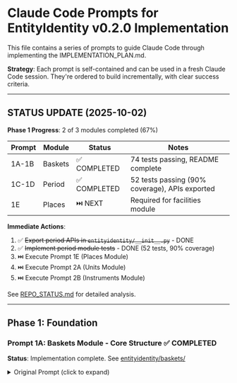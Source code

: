 # Claude Code Prompts for EntityIdentity v0.2.0 Implementation

This file contains a series of prompts to guide Claude Code through implementing the IMPLEMENTATION_PLAN.md.

**Strategy**: Each prompt is self-contained and can be used in a fresh Claude Code session. They're ordered to build incrementally, with clear success criteria.

---

## STATUS UPDATE (2025-10-02)

**Phase 1 Progress**: 2 of 3 modules completed (67%)

| Prompt | Module | Status | Notes |
|--------|--------|--------|-------|
| 1A-1B | Baskets | ✅ COMPLETED | 74 tests passing, README complete |
| 1C-1D | Period | ✅ COMPLETED | 52 tests passing (90% coverage), APIs exported |
| 1E | Places | ⏭️ NEXT | Required for facilities module |

**Immediate Actions**:
1. ✅ ~~Export period APIs in `entityidentity/__init__.py`~~ - DONE
2. ✅ ~~Implement period module tests~~ - DONE (52 tests, 90% coverage)
3. ⏭️ Execute Prompt 1E (Places Module)
4. ⏭️ Execute Prompt 2A (Units Module)
5. ⏭️ Execute Prompt 2B (Instruments Module)

See [REPO_STATUS.md](REPO_STATUS.md) for detailed analysis.

---

## Phase 1: Foundation

### Prompt 1A: Baskets Module - Core Structure ✅ COMPLETED

**Status**: Implementation complete. See [entityidentity/baskets/](entityidentity/baskets/)

<details>
<summary>Original Prompt (click to expand)</summary>

```
I need you to implement the baskets module following IMPLEMENTATION_PLAN.md section B.2 (Baskets API).

Create the complete module structure:
- entityidentity/baskets/
  - __init__.py
  - basketapi.py
  - basketidentity.py
  - basketnormalize.py
  - data/baskets.yaml
  - data/build_baskets.py
  - README.md

Follow these exact patterns from the existing metals module:
1. API signatures match the spec in IMPLEMENTATION_PLAN.md
2. Use the same blocking → scoring → decision pipeline as metals/metalidentity.py
3. Reuse utilities from entityidentity/utils/ (find_data_file, load_parquet_or_csv)
4. Add @lru_cache to load_baskets() like load_metals()

Start with data/baskets.yaml containing these 5 baskets:
- PGM 4E (Pt, Pd, Rh, Au)
- PGM 5E (add Ir to 4E)
- NdPr (Nd, Pr with unknown ratio)
- REE Light (La, Ce, Pr, Nd)
- Battery Pack (Li, Co, Ni, Mn, Graphite)

Then implement the builder (build_baskets.py) that converts YAML → baskets.parquet.

Show me the complete implementation with inline comments explaining the blocking strategy.
```

**Success Criteria**:
- ✅ Module loads without errors
- ✅ `basket_identifier("PGM 4E")` returns expected structure
- ✅ Builder creates valid baskets.parquet
```

</details>

---

### Prompt 1B: Baskets Module - Tests ✅ COMPLETED

**Status**: 74 tests implemented and passing. See [tests/baskets/](tests/baskets/)

<details>
<summary>Original Prompt (click to expand)</summary>

```
Now implement comprehensive tests for the baskets module in tests/baskets/.

Create:
- tests/baskets/test_basketapi.py
- tests/baskets/test_normalization.py

Follow the test structure from tests/test_metals.py. Include these test cases:

test_basketapi.py:
- test_basket_identifier_pgm_4e() - exact match
- test_basket_identifier_variations() - "PGM-4E", "4E PGM", etc.
- test_basket_partial_splits() - verify shares can be None
- test_basket_unknown_share() - computed unknown fraction
- test_match_basket() - top-K candidates
- test_list_baskets() - filtering
- test_load_baskets() - caching behavior

test_normalization.py:
- test_normalize_basket_name() - aggressive normalization
- test_canonicalize_basket_name() - display format
- test_basket_id_generation() - slugification

Run pytest and show me the coverage report for the baskets module.
```

**Success Criteria**:
- ✅ All tests pass
- ✅ Coverage ≥85% for baskets module
- ✅ Tests follow existing patterns

</details>

---

### Prompt 1C: Period Module - Complete Implementation ✅ COMPLETED

**Status**: Implementation complete. See [entityidentity/period/](entityidentity/period/)

**⚠️ ACTION REQUIRED**: Period APIs not yet exported in `entityidentity/__init__.py` - see Prompt 1D

<details>
<summary>Original Prompt (click to expand)</summary>

```
Implement the period module following IMPLEMENTATION_PLAN.md section B.3 (Period API).

Create:
- entityidentity/period/
  - __init__.py
  - periodapi.py (period_identifier, extract_periods)
  - periodidentity.py (core resolver)
  - periodnormalize.py (text normalization)
  - README.md

Key requirements:
1. Support these period types: year, half, quarter, month, week, date_range
2. H1/H2 remain as single "half" periods (don't auto-expand to quarters)
3. ISO weeks start on Monday (use isoweek library)
4. Relative periods ("last quarter") use asof_ts parameter
5. Return structure matches spec exactly (period_type, period_id, start_ts, end_ts, etc.)

Use python-dateutil for parsing and isoweek for ISO week handling.

Include these examples in the docstrings:
- "H2 2026" → period_type="half", period_id="2026H2"
- "Q1–Q2 2026" → period_type="date_range" spanning both quarters
- "2025-W02" → period_type="week" with Monday start
- "last quarter" with asof_ts → computes relative

Show me the implementation with comprehensive inline comments.
```

**Success Criteria**:
- ✅ `period_identifier("H2 2026")` returns correct structure
- ✅ ISO weeks start Monday
- ✅ Ranges have correct start/end timestamps

</details>

---

### Prompt 1D: Period Module - Export APIs ⚠️ HIGH PRIORITY

**Status**: Implementation complete but APIs not yet exported. Quick 5-minute task.

```
The period module is fully implemented but not yet exported in the main package.

Please update entityidentity/__init__.py to export the period APIs:

1. Add import section after Basket Resolution API:
```python
# ============================================================================
# Period Resolution API
# ============================================================================

from .period.periodapi import (
    period_identifier,       # Primary API - resolve period text to canonical form
    extract_periods,         # Extract multiple periods from text
    format_period_display,   # Format period for display
)
```

2. Update __all__ list to include:
```python
    # ========================================================================
    # Period Resolution
    # ========================================================================
    "period_identifier",       # Resolve period text to canonical form
    "extract_periods",         # Extract multiple periods from text
    "format_period_display",   # Format period for display
```

3. Update the docstring at the top to include period example:
```python
    # Resolve period names
    period = period_identifier("H2 2026")  # Returns: {'period_type': 'half', 'period_id': '2026H2', ...}
```

Then verify it works:
```bash
python -c "from entityidentity import period_identifier; print(period_identifier('H2 2026'))"
```

**Success Criteria**:
- ✅ period_identifier importable from entityidentity
- ✅ All 3 functions exported correctly
- ✅ Docstring updated with example
```

---

### Prompt 1D: Period Module - Tests ✅ COMPLETED

**Status**: 52 tests implemented and passing (90% coverage)

<details>
<summary>Original Prompt (click to expand)</summary>

```
Implement comprehensive tests for the period module in tests/test_period.py.

Include at least 20 test cases covering:

Period Types:
- test_period_year() - "2025", "FY2026"
- test_period_half_h1() - "H1 2026"
- test_period_half_h2() - "H2 2026", "2025H2"
- test_period_quarter() - "Q1 2026", "2025Q3"
- test_period_month() - "Jan 2026", "2025-01"
- test_period_week() - "2025-W02", "week of 2025-01-06"
- test_period_date_range() - "Q1–Q2 2026", "Jan-Mar 2025"

Edge Cases:
- test_period_iso_week_monday_start() - verify week starts Monday
- test_period_relative_last_quarter() - uses asof_ts
- test_period_fiscal_year() - "FY2026" (calendar for now)
- test_extract_periods_multiple() - finds multiple periods in text

Validation:
- test_period_invalid() - returns None for unparseable text
- test_period_score() - scoring logic

Run pytest and show me results with coverage.
```

**Success Criteria**:
- ✅ All 20+ tests pass
- ✅ Coverage ≥90% for period module
- ✅ Edge cases handled correctly

</details>

---

### Prompt 1E: Places Module - Implementation ⏭️ NEXT PRIORITY

**Status**: Not yet started. **REQUIRED** for facilities module.

```
Implement the places module following IMPLEMENTATION_PLAN.md section B.4 (Places API).

Create:
- entityidentity/places/
  - __init__.py
  - placeapi.py (place_identifier, extract_location, list_places, load_places)
  - placeidentity.py (admin1 matching with country blocking)
  - placenormalize.py (normalization helpers)
  - data/build_admin1.py (GeoNames → Parquet builder)
  - README.md

Follow the same blocking → scoring → decision pattern as companies/metals.

Blocking strategy:
1. Extract country via country_identifier() (reuse existing)
2. Filter admin1 by country if found (5000 → ~50 per country)
3. Prefix match on admin1_name + aliases
4. RapidFuzz WRatio scoring

Data source (per DATA_SOURCES.md):
- Download GeoNames admin1CodesASCII.txt from https://download.geonames.org/export/dump/
- Parse tab-separated format: country.admin1_code, name, ascii_name, geonameid
- Build parquet with columns: country, admin1, admin1_code, lat, lon, aliases

Example usage:
```python
from entityidentity.places import place_identifier

# Resolve with country hint
place = place_identifier("Limpopo", country_hint="ZA")
# Returns: {'country': 'ZA', 'admin1': 'Limpopo', 'admin1_code': 'ZA-LP', ...}

# Resolve without hint (tries all countries)
place = place_identifier("Western Australia")
# Returns: {'country': 'AU', 'admin1': 'Western Australia', 'admin1_code': 'AU-WA', ...}
```

Success Criteria:
- ✅ place_identifier("Limpopo", country_hint="ZA") works
- ✅ Country blocking reduces search space 99%+
- ✅ admin1.parquet built from GeoNames data
```

---

## Phase 2: Conversion & Ground Truth

### Prompt 2A: Units Module - Implementation ⏭️ TODO

```
Implement the units module following IMPLEMENTATION_PLAN.md section B.4 (Units API).

Create:
- entityidentity/units/
  - __init__.py
  - unitapi.py (normalize_unit)
  - unitnorm.py (conversion logic)
  - unitconfig.yaml (metal-specific rules)
  - README.md

Key requirements:
1. Normalize value/unit/basis to canonical forms
2. Convert when safe (have all required parameters)
3. Warn when conversion impossible (missing grade, ambiguous ton system)
4. Always preserve raw input in response
5. Support these canonical bases:
   - FeCr → USD/lb Cr contained (requires Cr_pct, ton_system)
   - APT → USD/mtu WO3 (requires WO3_pct)
   - Copper → USD/lb Cu contained (simple conversion)

Return structure: {"raw": {...}, "norm": {...}, "warning": Optional[str]}

Never guess missing parameters - always warn instead.

Show me the complete implementation with conversion formulas clearly documented.
```

**Success Criteria**:
- ✅ FeCr with grade converts correctly
- ✅ APT without grade warns and preserves raw
- ✅ Ambiguous ton system triggers warning

---

### Prompt 1B: Units Module - Tests

```
Implement comprehensive tests for the units module in tests/test_units.py.

Include at least 14 test cases covering:

Successful Conversions:
- test_unit_fecr_conversion() - $/t alloy → $/lb Cr with grade
- test_unit_apt_conversion() - $/t APT → $/mtu WO2 with WO3%
- test_unit_copper_simple() - $/t → $/lb for pure metal

Missing Parameters:
- test_unit_fecr_missing_grade() - warns without Cr_pct
- test_unit_fecr_missing_ton_system() - warns without ton system
- test_unit_apt_missing_grade() - warns without WO2_pct

Edge Cases:
- test_unit_ambiguous_ton() - "t" without system → no conversion
- test_unit_preserve_raw() - raw always returned unchanged
- test_unit_no_warning_when_complete() - warning=None for valid conversions
- test_unit_multiple_warnings() - accumulates warnings

Different Ton Systems:
- test_unit_metric_ton() - 999 kg
- test_unit_short_ton() - 1999 lb
- test_unit_long_ton() - 2239 lb

Run pytest and show coverage.
```

**Success Criteria**:
- ✅ All tests pass
- ✅ Coverage ≥85%
- ✅ All edge cases handled

---

### Prompt 1E: Places Module - Implementation

```
Implement the places module following IMPLEMENTATION_PLAN.md section B.4 (Places API).

Create:
- entityidentity/places/
  - __init__.py
  - placeapi.py (place_identifier, extract_location, list_places, load_places)
  - placeidentity.py (admin1 matching with country blocking)
  - placenormalize.py (normalization helpers)
  - data/build_admin1.py (Natural Earth → Parquet builder)
  - data/admin1.parquet (~5000 admin1 regions)
  - README.md

Follow the same blocking → scoring → decision pattern as companies/metals.

Blocking strategy:
1. Extract country via country_identifier() (reuse existing)
2. Filter admin1 by country if found (5000 → ~50 per country)
3. Prefix match on admin1_name + aliases
4. RapidFuzz WRatio scoring (handle "WA" vs "Western Australia")

API functions:
- place_identifier(name, country_hint, threshold) → dict or None
- extract_location(text) → dict with country/admin1/mentions
- list_places(country, search) → DataFrame
- load_places(path) → DataFrame

Data source: Use Natural Earth admin1 shapefile or GeoNames admin1 dump.

For now, create a small sample dataset with ~100 admin1 regions (US states, Australian states, SA provinces, Canadian provinces, etc.)

Show me the complete implementation with clear comments on the blocking strategy.
```

**Success Criteria**:
- ✅ `place_identifier("Limpopo", country_hint="ZA")` works
- ✅ Country blocking reduces search space 99%+
- ✅ Abbreviations handled ("CA" → California)

---

### Prompt 1F: Places Module - Tests

```
Implement tests for places in tests/test_places.py.

Include at least 15 test cases:

Resolution:
- test_place_identifier_with_country_hint() - "Limpopo" + ZA
- test_place_identifier_unambiguous() - "Western Australia" (no hint needed)
- test_place_identifier_abbreviation() - "CA" → California
- test_place_identifier_fuzzy() - "Westren Australia" (typo)
- test_place_identifier_ambiguous() - "Georgia" (US vs country)

Extraction:
- test_extract_location_full() - finds country + admin1
- test_extract_location_country_only() - gracefully handles missing admin1
- test_extract_location_multiple_mentions() - multiple places in text
- test_extract_location_confidence() - scores > 0.8 for clear matches

API:
- test_list_places_by_country() - filter US → 50 states
- test_list_places_search() - search for "California"
- test_load_places_caching() - LRU cache behavior

Normalization:
- test_normalize_place_name() - aggressive normalization
- test_canonicalize_place_name() - display format

Run pytest and show coverage.
```

**Success Criteria**:
- ✅ All tests pass
- ✅ Coverage ≥85%
- ✅ Extraction logic working

---

## Phase 2: Conversion & Ground Truth

### Prompt 2A: Units Module - Implementation

```
Implement the units module following IMPLEMENTATION_PLAN.md section B.5 (Units API).

Create:
- entityidentity/instruments/
  - __init__.py
  - instrumentloaders.py (GCS + local loading)

Requirements:
1. Load from gs://gsmc-market-data/ticker_references.parquet by default
2. Support local override via env var GSMC_TICKERS_PATH
3. Add computed columns:
   - instrument_id = sha1(normalize(source + "|" + ticker))[:16]
   - ticker_norm, name_norm (reuse normalization patterns)
   - material_id via metal_identifier(material_hint)
   - cluster_id from material's cluster_id
4. Use @lru_cache for session persistence
5. Fallback to find_data_file() for dev tables

Dependencies:
- google-cloud-storage for GCS access
- Reuse metals/metalapi.py for material crosswalk

Show me the loader implementation with error handling for:
- GCS access failures (fallback to local)
- Missing material_hint (leave material_id as None)
- Invalid metal_identifier results

Test with a small sample file first before attempting GCS.
```

**Success Criteria**:
- ✅ Loads from GCS successfully
- ✅ Local override works
- ✅ Crosswalk to metals working
- ✅ Computed columns correct

---

### Prompt 2D: Instruments Module - Resolution & API

```
Implement the instruments resolution engine and public API.

Create:
- entityidentity/instruments/instrumentapi.py
- entityidentity/instruments/instrumentidentity.py

Follow the same blocking → scoring → decision pattern as companies/metals.

Blocking strategy:
1. Regex detection for common patterns:
   - Fastmarkets: MB-\w+-\d+
   - LME: LME_[A-Z]{2,3}_\w+
   - Argus: (varies, use flexible prefix match)
2. Optional source_hint to filter/boost provider
3. Prefix match on ticker_norm
4. Fuzzy match on name_norm

Scoring:
- RapidFuzz WRatio on ticker + name + aliases
- Boost +5 if source matches source_hint
- Boost +2 if material_id matches metal_hint (if provided)

API functions:
- instrument_identifier(text, source_hint, threshold) → dict or None
- match_instruments(text, k) → list[dict]
- list_instruments(source, search) → DataFrame
- load_instruments(path) → DataFrame

Return structure matches IMPLEMENTATION_PLAN.md section B.5.

Show me the complete implementation.
```

**Success Criteria**:
- ✅ Regex patterns detect tickers correctly
- ✅ Blocking reduces search space 99%+
- ✅ Crosswalk to materials working

---

### Prompt 2E: Instruments Module - Tests

```
Implement tests for instruments in tests/test_instruments.py.

Include at least 12 test cases:

Ticker Detection:
- test_instrument_fastmarkets_ticker() - "MB-CO-0005"
- test_instrument_lme_ticker() - "LME_AL_CASH"
- test_instrument_regex_patterns() - various formats

Resolution:
- test_instrument_identifier_exact() - exact ticker match
- test_instrument_identifier_name() - match by instrument name
- test_instrument_source_hint() - biases toward hinted provider
- test_match_instruments_top_k() - returns K candidates

Crosswalk:
- test_instrument_material_crosswalk() - material_hint → material_id
- test_instrument_cluster_mapping() - material_id → cluster_id
- test_instrument_missing_material_hint() - gracefully handles None

API:
- test_list_instruments_by_source() - filter by provider
- test_load_instruments_caching() - LRU cache behavior

If GCS access fails in tests, use @pytest.mark.skipif with clear reason.

Run pytest and show coverage.
```

**Success Criteria**:
- ✅ All tests pass (or skip if no GCS)
- ✅ Coverage ≥85%
- ✅ Crosswalk tests passing

---

## Phase 3: Facilities (Optional)

### Prompt 3A: Facilities Module - Stub Implementation

```
Implement a stub facilities module that works without a facilities master table.

Create:
- entityidentity/facilities/
  - __init__.py
  - facilityapi.py (link_facility)
  - facilitylink.py (linker logic)
  - README.md

Stub behavior:
1. Check if facilities master exists (via env ENTITYIDENTITY_FACILITIES_PATH)
2. If NOT exists:
   - Fall back to company_identifier only
   - Return {"facility_id": None, "company_id": "...", "link_score": 0, "features": {}, "warning": "No facilities master available"}
3. If exists:
   - Implement full probabilistic linking per IMPLEMENTATION_PLAN.md section B.6

The stub should:
- Accept all parameters (company_hint, place_hint, metal_hint, process_stage_hint)
- Always resolve company_hint via company_identifier
- Return structured response matching spec
- Be ready to swap in full implementation when data available

Show me the stub implementation with clear TODOs for full version.
```

**Success Criteria**:
- ✅ Stub loads without errors
- ✅ Returns company fallback correctly
- ✅ API matches spec

---

### Prompt 3B: Facilities Module - Tests (Skip Pattern)

```
Implement tests for facilities in tests/test_facilities.py.

Use pytest.mark.skipif pattern to skip when no facilities master:

import os
import pytest

FACILITIES_AVAILABLE = os.path.exists(
    os.getenv("ENTITYIDENTITY_FACILITIES_PATH", "/nonexistent")
)

@pytest.mark.skipif(not FACILITIES_AVAILABLE, reason="No facilities master")
def test_facility_link_full():
    # Full linking tests when data available
    pass

def test_facility_link_company_fallback():
    # This should always work (stub behavior)
    result = link_facility(company_hint="BHP")
    assert result['company_id'] is not None
    # If no facilities data:
    if not FACILITIES_AVAILABLE:
        assert result['facility_id'] is None
        assert result['link_score'] == 0

Include these test cases (skip appropriately):
- test_facility_link_full() - full blocking/scoring
- test_facility_link_company_fallback() - stub behavior
- test_facility_link_geo_distance() - haversine calculation
- test_facility_link_features() - feature scoring breakdown
- test_facility_link_threshold() - confidence filtering

Run pytest and show which tests run vs skip.
```

**Success Criteria**:
- ✅ Tests pass in stub mode
- ✅ Skip markers work correctly
- ✅ Ready for full implementation

---

## Phase 4: Integration

### Prompt 4A: Package Integration

```
Integrate all new modules into the main package.

Update entityidentity/__init__.py:
1. Add imports for all 5 new modules
2. Update __all__ exports
3. Maintain backwards compatibility (no changes to existing exports)
4. Organize imports by entity type with clear comments
5. Update version to "0.2.0"

Follow the exact structure shown in IMPLEMENTATION_PLAN.md section F.

Then verify:
- All imports work: python -c "from entityidentity import basket_identifier, period_identifier, instrument_identifier, normalize_unit, link_facility"
- No circular dependencies
- Backwards compat: python -c "from entityidentity import company_identifier, metal_identifier; print(company_identifier('Apple'))"

Show me the updated __init__.py with organized sections.
```

**Success Criteria**:
- ✅ All imports work
- ✅ No breaking changes
- ✅ Clean organization

---

### Prompt 4B: Update Main README

```
Update README.md to include the new entities while keeping the existing structure.

Changes needed:
1. Update opening description to mention all 6 entity types (companies, countries, metals, baskets, periods, instruments)
2. Add Quick Start examples for new entities (keep it brief, 1-2 lines each)
3. Expand Complete API Reference section to include:
   - Basket Resolution (subsection)
   - Period Normalization (subsection)
   - Unit Normalization (subsection)
   - Instrument Resolution (subsection)
   - Facility Linking (subsection)
4. Update Table of Contents
5. Add "Resolution Precedence" section (from IMPLEMENTATION_PLAN.md section G)
6. Keep all existing content intact

Follow the current README style (concise, lots of code examples, clear sections).

Show me the updated sections you'll add (not the whole file, just the new parts).
```

**Success Criteria**:
- ✅ All new entities documented
- ✅ Quick Start stays concise
- ✅ API reference comprehensive

---

### Prompt 4C: Update CLAUDE.md

```
Update CLAUDE.md to include architecture details for the new modules.

Add sections for:
1. Baskets module structure (data/, YAML → Parquet pipeline)
2. Period module (pure resolver, no data table)
3. Units module (config.yaml, conversion formulas)
4. Instruments module (GCS loading, crosswalk to metals)
5. Facilities module (stub vs full implementation)

Follow the existing CLAUDE.md style (developer-focused, internal details, architecture decisions).

Include:
- File structure for each module
- Key design decisions
- Testing strategy
- Known limitations

Show me the new sections to add.
```

**Success Criteria**:
- ✅ Developer documentation complete
- ✅ Architecture explained
- ✅ Matches existing style

---

### Prompt 4D: Integration Tests

```
Create comprehensive integration tests that exercise multiple modules together.

In tests/test_integration.py, implement:

test_workflow_news_extraction():
    """Test extracting all entities from news article."""
    text = '''
    Anglo American's Mogalakwena mine in Limpopo province reported
    PGM 4E production of 450,000 oz in H2 2026. Fastmarkets assessed
    MB-CO-0005 at USD 15.50/lb.
    '''

    # Extract companies
    companies = extract_companies(text)
    assert len(companies) > 0

    # Resolve basket
    basket = basket_identifier("PGM 4E")
    assert basket is not None

    # Extract periods
    periods = extract_periods(text)
    assert any(p['period_id'] == '2026H2' for p in periods)

    # Resolve instrument
    inst = instrument_identifier("MB-CO-0005")
    assert inst is not None
    assert inst['material_id'] == 'Co'

test_workflow_structured_data():
    """Test building structured record from messy input."""
    # Similar to example in IMPLEMENTATION_PLAN.md section M

test_resolution_precedence():
    """Test that instruments take precedence over metals."""
    # Query both, verify instrument preferred

test_end_to_end_pipeline():
    """Test complete entity resolution pipeline."""
    # Extract → Resolve → Normalize → Link

Run these tests and verify all modules work together correctly.
```

**Success Criteria**:
- ✅ All integration tests pass
- ✅ Modules interact correctly
- ✅ Precedence rules work

---

### Prompt 4E: Performance Benchmarks

```
Create performance benchmarks to verify <100ms target.

In tests/test_performance.py, implement:

import time
import pytest

def test_basket_resolution_speed():
    """Baskets should resolve in <100ms."""
    start = time.time()
    for _ in range(100):
        basket_identifier("PGM 4E")
    elapsed = (time.time() - start) / 100
    assert elapsed < 0.1, f"Average query time: {elapsed*1000:.1f}ms"

def test_period_resolution_speed():
    """Periods should resolve in <50ms (pure computation)."""
    # Similar benchmark

def test_instrument_resolution_speed():
    """Instruments should resolve in <100ms."""
    # Benchmark with warm cache

def test_unit_normalization_speed():
    """Units should normalize in <10ms (pure computation)."""
    # Benchmark conversions

def test_facility_linking_speed():
    """Facilities should link in <200ms (more complex)."""
    # Benchmark if data available

Run benchmarks and report:
- Average query time for each entity type
- Memory usage after loading all modules
- Cache effectiveness (first vs subsequent queries)

Show me the results.
```

**Success Criteria**:
- ✅ All queries <100ms (warm cache)
- ✅ Memory <500MB total
- ✅ Cache working effectively

---

### Prompt 4F: Final Documentation

```
Create final documentation artifacts:

1. MIGRATION.md - v0.1 → v0.2 upgrade guide
   - Backwards compatibility guarantees
   - New capabilities overview
   - Import changes (none, all additive)
   - Example migration scenarios

2. CHANGELOG.md - v0.2.0 release notes
   - New features (5 entity types)
   - API additions
   - Dependencies added
   - Performance improvements
   - Known limitations

3. Update each module's README.md with:
   - Quick start examples
   - API reference
   - Data sources
   - Testing instructions

Follow conventional changelog format and keep tone consistent with existing docs.

Show me the MIGRATION.md and CHANGELOG.md content.
```

**Success Criteria**:
- ✅ Migration guide clear
- ✅ Changelog comprehensive
- ✅ All modules documented

---

## Bonus: Interactive Verification Prompts

### Verification 1: Smoke Test

```
Run a comprehensive smoke test to verify everything works.

Create tests/test_v02_smoke.py:

def test_all_imports():
    """Verify all new imports work."""
    from entityidentity import (
        basket_identifier, match_basket, list_baskets,
        period_identifier, extract_periods,
        normalize_unit,
        instrument_identifier, match_instruments, list_instruments,
        link_facility
    )

def test_all_primary_apis():
    """Quick test of each primary API."""
    assert basket_identifier("PGM 4E") is not None
    assert period_identifier("H2 2026") is not None
    assert normalize_unit({"value": 100, "unit": "USD/lb"}) is not None
    # instrument_identifier may fail without data
    # link_facility returns company fallback

def test_backwards_compatibility():
    """Verify v0.1 APIs unchanged."""
    from entityidentity import company_identifier, metal_identifier, country_identifier
    assert company_identifier("Apple") == "Apple Inc:US"
    assert metal_identifier("lithium") is not None
    assert country_identifier("USA") == "US"

Run this and show me the results.
```

---

### Verification 2: Test Coverage Report

```
Generate a comprehensive test coverage report for all new modules.

Run:
pytest --cov=entityidentity.baskets \
       --cov=entityidentity.period \
       --cov=entityidentity.units \
       --cov=entityidentity.instruments \
       --cov=entityidentity.facilities \
       --cov-report=term-missing \
       --cov-report=html

Then show me:
1. Coverage % for each module
2. Any uncovered lines
3. Total line count added
4. Total test count

Target: ≥85% coverage for all modules.
```

---

## How to Use These Prompts

### Strategy 1: Sequential Execution
Work through prompts in order, one session per prompt. Each builds on the previous.

**Pros**: Clean separation, easy to debug
**Cons**: ~20 sessions total

---

### Strategy 2: Grouped Sessions
Combine related prompts in single sessions:

**Session 1**: Prompts 1A + 1B (Baskets module + tests)
**Session 2**: Prompts 1C + 1D (Period module + tests)
**Session 3**: Prompts 2A + 2B (Units module + tests)
**Session 4**: Prompts 2C + 2D + 2E (Instruments module + tests)
**Session 5**: Prompts 3A + 3B (Facilities stub + tests)
**Session 6**: Prompts 4A + 4B + 4C (Integration + docs)
**Session 7**: Prompts 4D + 4E + 4F (Final tests + docs)
**Session 8**: Verification prompts

**Pros**: Fewer sessions (~8 total)
**Cons**: Longer sessions, more context

---

### Strategy 3: Iterative with Checkpoints

After each major prompt, run verification:
```
Quick checkpoint: Run pytest on just the module we added. Show me any failures.
```

Fix issues before moving to next prompt.

**Pros**: Catch issues early
**Cons**: More back-and-forth

---

## Success Checklist

After completing all prompts, verify:

- [ ] All 5 modules implemented (baskets, period, units, instruments, facilities)
- [ ] 100+ new tests passing
- [ ] Coverage ≥85% for all new modules
- [ ] Integration tests passing
- [ ] Performance benchmarks <100ms
- [ ] Documentation complete (README, CLAUDE.md, MIGRATION.md)
- [ ] Backwards compatibility verified
- [ ] Package version bumped to 0.2.0
- [ ] All prompts executed successfully

---

## Troubleshooting Common Issues

### Issue: "Module import failed"
**Prompt**: "Debug the import error. Check circular dependencies and __init__.py exports."

### Issue: "Tests failing due to missing data"
**Prompt**: "Add pytest.mark.skipif decorators for tests requiring external data. Follow the pattern in tests/conftest.py."

### Issue: "Performance benchmark failing"
**Prompt**: "Profile the slow function. Add @lru_cache if missing. Show me the flamegraph."

### Issue: "Coverage below 85%"
**Prompt**: "Show me uncovered lines. Write targeted tests for the missing coverage."

---

## End of Prompts Guide

**Recommended Approach**: Start with Strategy 2 (grouped sessions), use checkpoints after each module.

**Estimated Time**: 2-3 days of focused work across 8 sessions.

**Questions?** Start with Prompt 1A and see how it goes!
